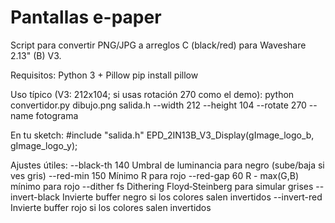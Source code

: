 # Pantallas e-paper

Script para convertir PNG/JPG a arreglos C (black/red) para Waveshare 2.13" (B) V3.

Requisitos: Python 3 + Pillow
  pip install pillow

Uso típico (V3: 212x104; si usas rotación 270 como el demo):
  python convertidor.py dibujo.png salida.h --width 212 --height 104 --rotate 270 --name fotograma

En tu sketch:
  #include "salida.h"
  EPD_2IN13B_V3_Display(gImage_logo_b, gImage_logo_y);

Ajustes útiles:
  --black-th 140   Umbral de luminancia para negro (sube/baja si ves gris)
  --red-min 150    Mínimo R para rojo
  --red-gap 60     R - max(G,B) mínimo para rojo
  --dither fs      Dithering Floyd‑Steinberg para simular grises
  --invert-black   Invierte buffer negro si los colores salen invertidos
  --invert-red     Invierte buffer rojo si los colores salen invertidos
